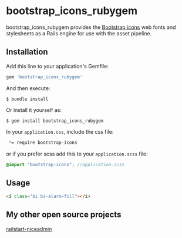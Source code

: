 # bootstrap_icons_rubygem

bootstrap_icons_rubygem provides the [Bootstrap icons](https://icons.getbootstrap.com/) web fonts and stylesheets as a Rails engine for use with the asset pipeline.

## Installation

Add this line to your application's Gemfile:

```ruby
gem 'bootstrap_icons_rubygem'
```

And then execute:

    $ bundle install

Or install it yourself as:

    $ gem install bootstrap_icons_rubygem

In your `application.css`, include the css file:

```css
 *= require bootstrap-icons
```

or if you prefer scss add this to your `application.scss` file:

```scss
@import "bootstrap-icons"; //application.scss
```

## Usage

```html
<i class="bi bi-alarm-fill"></i>
```

## My other open source projects

[railstart-niceadmin](https://github.com/hfpp2012/railstart-niceadmin)
